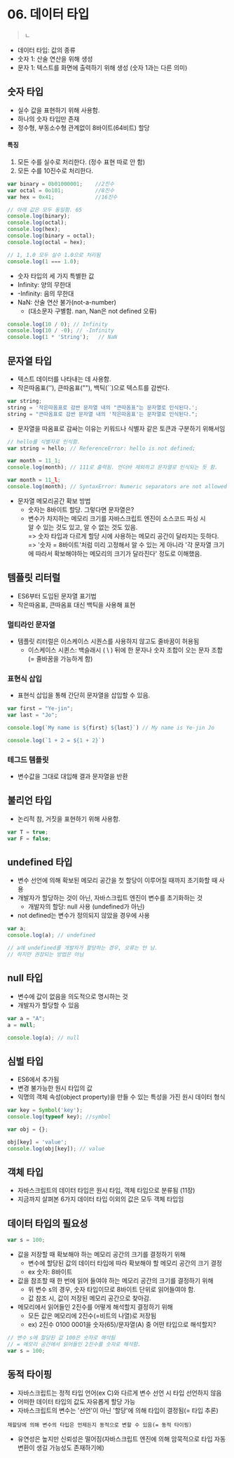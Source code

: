 # 06. 데이터 타입
> ㄴ
- 데이터 타입: 값의 종류
- 숫자 1: 산술 연산을 위해 생성
- 문자 1: 텍스트를 화면에 출력하기 위해 생성 (숫자 1과는 다른 의미)

## 숫자 타입
- 실수 값을 표현하기 위해 사용함.
- 하나의 숫자 타입만 존재
- 정수형, 부동소수형 관계없이 8바이트(64비트) 할당

#### 특징
1. 모든 수를 실수로 처리한다. (정수 표현 따로 안 함)
2. 모든 수를 10진수로 처리한다.
```Javascript
var binary = 0b01000001;    //2진수
var octal = 0o101;          //8진수
var hex = 0x41;             //16진수

// 아래 값은 모두 동일함. 65
console.log(binary);
console.log(octal);
console.log(hex);
console.log(binary = octal);
console.log(octal = hex);
```

```Javascript
// 1, 1.0 모두 실수 1.0으로 처리됨
console.log(1 === 1.0);
```

- 숫자 타입의 세 가지 특별한 값
- Infinity: 양의 무한대
- -Infinity: 음의 무한대
- NaN: 산술 연산 불가(not-a-number) 
  - (대소문자 구별함. nan, Nan은 not defined 오류)
```Javascript
console.log(10 / 0); // Infinity
console.log(10 / -0); // -Infinity
console.log(1 * 'String');   // NaN
```

## 문자열 타입
- 텍스트 데이터를 나타내는 데 사용함.
- 작은따옴표(''), 큰따옴표(""), 백틱(``)으로 텍스트를 감싼다.

```Javascript
var string;
string = '작은따옴표로 감싼 문자열 내의 "큰따옴표"는 문자열로 인식된다.';
string = "큰따옴표로 감싼 문자열 내의 '작은따옴표'는 문자열로 인식된다.";
```

- 문자열을 따옴표로 감싸는 이유는 키워드나 식별자 같은 토큰과 구분하기 위해서임
```Javascript
// hello를 식별자로 인식함.
var string = hello; // ReferenceError: hello is not defined;
```
```Javascript
var month = 11_1;
console.log(month); // 111로 출력됨. 언더바 제외하고 문자열로 인식되는 듯 함.

var month = 11_l;
console.log(month); // SyntaxError: Numeric separators are not allowed at the end of numeric literals
```
- 문자열 메모리공간 확보 방법
  - 숫자는 8바이트 할당. 그렇다면 문자열은? 
  - 변수가 차지하는 메모리 크기를 자바스크립트 엔진이 소스코드 파싱 시  
      알 수 있는 것도 있고, 알 수 없는 것도 있음.  
    => 숫자 타입과 다르게 할당 시에 사용하는 메모리 공간이 달라지는 듯하다.  
    => '숫자 = 8바이트'처럼 미리 고정해서 알 수 있는 게 아니라 '각 문자열 크기에 따라서 확보해야하는 메모리의 크기가 달라진다' 정도로 이해했음.


## 템플릿 리터럴
- ES6부터 도입된 문자열 표기법
- 작은따옴표, 큰따옴표 대신 백틱을 사용해 표현

### 멀티라인 문자열
- 템플릿 리터럴은 이스케이스 시퀀스를 사용하지 않고도 줄바꿈이 허용됨
  - 이스케이스 시퀸스: 백슬래시 ( \ ) 뒤에 한 문자나 숫자 조합이 오는 문자 조합 (= 줄바꿈을 가능하게 함)

### 표현식 삽입
- 표현식 삽입을 통해 간단히 문자열을 삽입할 수 있음.
```Javascript
var first = "Ye-jin";
var last = "Jo";

console.log(`My name is ${first} ${last}`) // My name is Ye-jin Jo

console.log(`1 + 2 = ${1 + 2}`) 
```

### 테그드 템플릿
- 변수값을 그대로 대입해 결과 문자열을 반환

## 불리언 타입
- 논리적 참, 거짓을 표현하기 위해 사용함.

```Javascript
var T = true;
var F = false;
```

## undefined 타입
- 변수 선언에 의해 확보된 메모리 공간을 첫 할당이 이루어질 때까지 초기화할 때 사용
- 개발자가 할당하는 것이 아닌, 자바스크립트 엔진이 변수를 초기화하는 것
  - 개발자의 할당: null 사용 (undefined가 아닌)
- not defined는 변수가 정의되지 않았을 경우에 사용

```Javascript
var a;
console.log(a); // undefined

// a에 undefined를 개발자가 할당하는 경우, 오류는 안 남.
// 하지만 권장되는 방법은 아님
```

## null 타입
- 변수에 값이 없음을 의도적으로 명시하는 것
- 개발자가 할당할 수 있음

```Javascript
var a = "A";
a = null;

console.log(a); // null
```

## 심벌 타입
- ES6에서 추가됨
- 변경 불가능한 원시 타입의 값
- 익명의 객체 속성(object property)을 만들 수 있는 특성을 가진 원시 데이터 형식

```Javascript
var key = Symbol('key');
console.log(typeof key); //symbol

var obj = {};

obj[key] = 'value';
console.log(obj[key]); // value
```

## 객체 타입
- 자바스크립트의 데이터 타입은 원시 타입, 객체 타입으로 분류됨 (11장)
- 지금까지 살펴본 6가지 데이터 타입 이외의 값은 모두 객체 타입임

## 데이터 타입의 필요성
```Javascript
var s = 100;
```
- 값을 저장할 때 확보해야 하는 메모리 공간의 크기를 결정하기 위해
  - 변수에 할당된 값의 데이터 타입에 따라 확보해야 할 메모리 공간의 크기 결정
  - ex 숫자: 8바이트
- 값을 참조할 때 한 번에 읽어 들여야 하는 메모리 공간의 크기를 결정하기 위해
  - 위 변수 s의 경우, 숫자 타입이므로 8바이트 단위로 읽어들여야 함.
  - 값 참조 시, 값이 저장된 메모리 공간으로 찾아감.
- 메모리에서 읽어들인 2진수를 어떻게 해석할지 결정하기 위해
  - 모든 값은 메모리에 2진수(=비트의 나열)로 저장됨
  - ex) 2진수 0100 0001을 숫자(65)/문자열(A) 중 어떤 타입으로 해석할지?
```Javascript
// 변수 s에 할당된 값 100은 숫자로 해석됨
// = 메모리 공간에서 읽어들인 2진수를 숫자로 해석함.
var s = 100;
```

## 동적 타이핑
- 자바스크립트는 정적 타입 언어(ex C)와 다르게 변수 선언 시 타입 선언하지 않음
- 어떠한 데이터 타입의 값도 자유롭게 할당 가능
- 자바스크립트의 변수는 '선언'이 아닌 '할당'에 의해 타입이 결정됨(= 타입 추론)
```
재할당에 의해 변수의 타입은 언제든지 동적으로 변할 수 있음(= 동적 타이핑)
```
- 유연성은 높지만 신뢰성은 떨어짐(자바스크립트 엔진에 의해 암묵적으로 타입 자동 변환이 생길 가능성도 존재하기에)